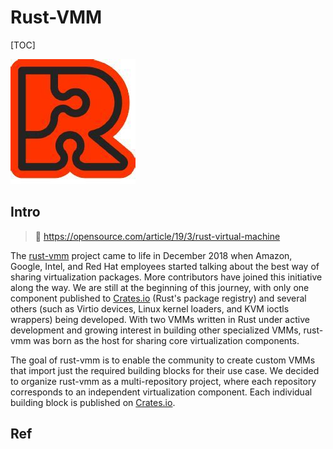 # Rust-VMM

[TOC]

![Image result for rust vmm](../../../../../../../../../Assets/Pics/6526ABF1-ECCF-4E3B-90C8-380D781996C0.jpeg)



## Intro

> 🔗 https://opensource.com/article/19/3/rust-virtual-machine

The [rust-vmm](https://github.com/rust-vmm) project came to life in December 2018 when Amazon, Google, Intel, and Red Hat employees started talking about the best way of sharing virtualization packages. More contributors have joined this initiative along the way. We are still at the beginning of this journey, with only one component published to [Crates.io](https://crates.io/) (Rust's package registry) and several others (such as Virtio devices, Linux kernel loaders, and KVM ioctls wrappers) being developed. With two VMMs written in Rust under active development and growing interest in building other specialized VMMs, rust-vmm was born as the host for sharing core virtualization components.

The goal of rust-vmm is to enable the community to create custom VMMs that import just the required building blocks for their use case. We decided to organize rust-vmm as a multi-repository project, where each repository corresponds to an independent virtualization component. Each individual building block is published on [Crates.io](https://crates.io).



## Ref

